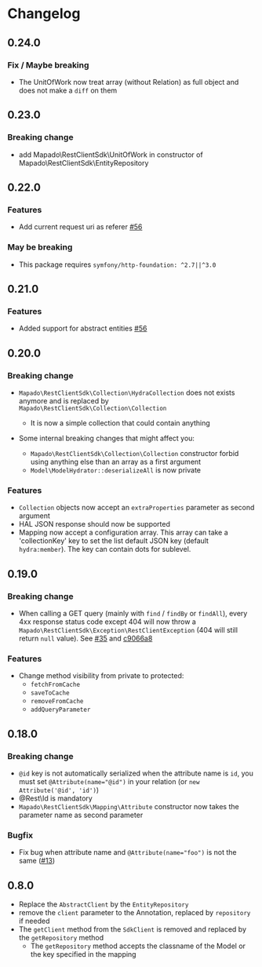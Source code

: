 Changelog
======================

## 0.24.0
### Fix / Maybe breaking
  * The UnitOfWork now treat array (without Relation) as full object and does not make a `diff` on them

## 0.23.0
### Breaking change
  * add Mapado\RestClientSdk\UnitOfWork in constructor of Mapado\RestClientSdk\EntityRepository

## 0.22.0
### Features
  * Add current request uri as referer [#56](https://github.com/mapado/rest-client-sdk/pull/59)

### May be breaking
  * This package requires `symfony/http-foundation: ^2.7||^3.0`

## 0.21.0
### Features
  * Added support for abstract entities [#56](https://github.com/mapado/rest-client-sdk/pull/56)


## 0.20.0
### Breaking change
  * `Mapado\RestClientSdk\Collection\HydraCollection` does not exists anymore and is replaced by `Mapado\RestClientSdk\Collection\Collection`
    * It is now a simple collection that could contain anything

  * Some internal breaking changes that might affect you:
    * `Mapado\RestClientSdk\Collection\Collection` constructor forbid using anything else than an array as a first argument
    * `Model\ModelHydrator::deserializeAll` is now private

### Features
  * `Collection` objects now accept an `extraProperties` parameter as second argument
  * HAL JSON response should now be supported
  * Mapping now accept a configuration array. This array can take a 'collectionKey' key to set the list default JSON key (default `hydra:member`). The key can contain dots for sublevel.

## 0.19.0
### Breaking change
  * When calling a GET query (mainly with `find` / `findBy` or `findAll`), every 4xx response status code except 404 will now throw a `Mapado\RestClientSdk\Exception\RestClientException` (404 will still return `null` value). See [#35](https://github.com/mapado/rest-client-sdk/pull/35/files) and [c9066a8](https://github.com/mapado/rest-client-sdk/commit/c9066a8c18ff1b2bbce3e230a6517ce5d9c5dd19)

### Features
  * Change method visibility from private to protected:
    * `fetchFromCache`
    * `saveToCache`
    * `removeFromCache`
    * `addQueryParameter`


## 0.18.0
### Breaking change
  * `@id` key is not automatically serialized when the attribute name is `id`, you must set `@Attribute(name="@id")` in your relation (or `new Attribute('@id', 'id')`)
  * @Rest\Id is mandatory
  * `Mapado\RestClientSdk\Mapping\Attribute` constructor now takes the parameter name as second parameter

### Bugfix
  * Fix bug when attribute name and `@Attribute(name="foo")` is not the same ([#13](https://github.com/mapado/rest-client-sdk/issues/13))

## 0.8.0
* Replace the `AbstractClient` by the `EntityRepository`
* remove the `client` parameter to the Annotation, replaced by `repository` if needed
* The `getClient` method from the `SdkClient` is removed and replaced by the `getRepository` method
  * The `getRepository` method accepts the classname of the Model or the key specified in the mapping
